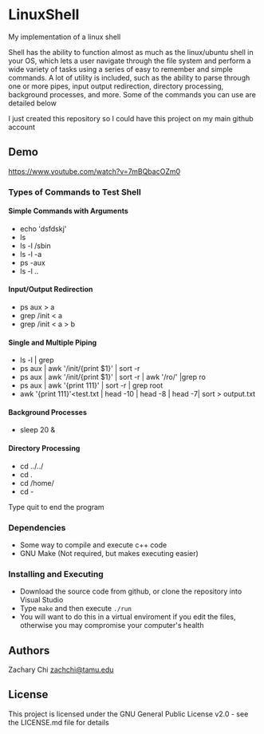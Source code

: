 # LinuxShell

My implementation of a linux shell

Shell has the ability to function almost as much as the linux/ubuntu shell in your OS, which lets a user navigate through the file system and perform a wide variety of tasks using a series of easy to remember and simple commands. A lot of utility is included, such as the ability to parse through one or more pipes, input output redirection, directory processing, background processes, and more. Some of the commands you can use are detailed below

I just created this repository so I could have this project on my main github account

## Demo

https://www.youtube.com/watch?v=7mBQbacOZm0

### Types of Commands to Test Shell

#### Simple Commands with Arguments

* echo 'dsfdskj'
* ls
* ls -l /sbin
* ls -l -a
* ps -aux
* ls -l ..

#### Input/Output Redirection

* ps aux > a
* grep /init < a
* grep /init < a > b

#### Single and Multiple Piping

* ls -l | grep <pattern>
* ps aux | awk '/init/{print $1}' | sort -r
* ps aux | awk '/init/{print $1}' | sort -r | awk '/ro/' |grep ro
* ps aux | awk '{print $1$11}' | sort -r | grep root
* awk '{print $1$11}'<test.txt | head -10 | head -8 | head -7| sort > output.txt
  
#### Background Processes

* sleep 20 &

#### Directory Processing
* cd ../../
* cd .
* cd /home/
* cd -
 
Type quit to end the program

### Dependencies

* Some way to compile and execute c++ code
* GNU Make (Not required, but makes executing easier)

### Installing and Executing

* Download the source code from github, or clone the repository into Visual Studio
* Type `make` and then execute `./run`
* You will want to do this in a virtual enviroment if you edit the files, otherwise you may compromise your computer's health

## Authors

Zachary Chi
zachchi@tamu.edu

## License

This project is licensed under the GNU General Public License v2.0 - see the LICENSE.md file for details

